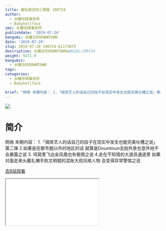 ```yaml
---
title: 酱松酱浜的三期星 190724
author:
  - 水曜侦探事务所
  - Babyhellface
zmz: 水曜侦探事务所
publishdate: '2019-07-24'
bangumi: 水曜日的DOWNTOWN
date: '2019-07-29'
slug: 2019-07-28-190724-61173075
description: 水曜日的DOWNTOWN&#8226;190724
weight: 9271.0
bangumis: 
  - 水曜日的DOWNTOWN
tags:
categories:
  - 水曜侦探事务所
  - Babyhellface

brief: "网络 本期内容： 1.「搞笑艺人的话自己的段子在现实中发生也能完美吐槽之说」第二弹 2.如果是在都市圈以外的地区的话 就算是Doωntoωn去拍外景也意外地不会暴露之说 3. 鸡窝里飞出金凤凰也有极限之说 4.走在不知情的大道具通道里 如果对面走来头戴礼帽手执文明棍的混账大叔风格人物 会变得异常警惕之说"
---
```

![](https://raw.githubusercontent.com/tcgriffith/owaraisite/master/static/tmpimg/e9e9b369281f78510804ed0809a243f61d0ca3cd.jpg.480.jpg)
# 简介  
网络
本期内容：
1.「搞笑艺人的话自己的段子在现实中发生也能完美吐槽之说」第二弹
2.如果是在都市圈以外的地区的话 就算是Doωntoωn去拍外景也意外地不会暴露之说
3. 鸡窝里飞出金凤凰也有极限之说
4.走在不知情的大道具通道里 如果对面走来头戴礼帽手执文明棍的混账大叔风格人物 会变得异常警惕之说  

[去B站观看](https://www.bilibili.com/video/av61173075/)
<div class ="resp-container"><iframe class="testiframe" src="//player.bilibili.com/player.html?aid=61173075"", scrolling="no", allowfullscreen="true" > </iframe></div> 
